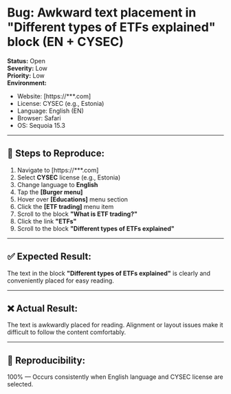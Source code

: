 # Bug: Awkward text placement in "Different types of ETFs explained" block (EN + CYSEC)

**Status:** Open  
**Severity:** Low  
**Priority:** Low  
**Environment:**  
- Website: [https://***.com]
- License: CYSEC (e.g., Estonia)  
- Language: English (EN)  
- Browser: Safari 
- OS: Sequoia 15.3
---

## 🐾 Steps to Reproduce:

1. Navigate to [https://***.com]
2. Select **CYSEC** license (e.g., Estonia)
3. Change language to **English**
4. Tap the **[Burger menu]**
5. Hover over **[Educations]** menu section
6. Click the **[ETF trading]** menu item
7. Scroll to the block **"What is ETF trading?"**
8. Click the link **"ETFs"**
9. Scroll to the block **"Different types of ETFs explained"**

---

## ✅ Expected Result:

The text in the block **"Different types of ETFs explained"** is clearly and conveniently placed for easy reading.

---

## ❌ Actual Result:

The text is awkwardly placed for reading. Alignment or layout issues make it difficult to follow the content comfortably.

---

## 🔁 Reproducibility:

100% — Occurs consistently when English language and CYSEC license are selected.

